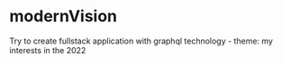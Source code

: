 # modernVision
Try to create fullstack application with graphql technology - theme: my interests in the 2022
